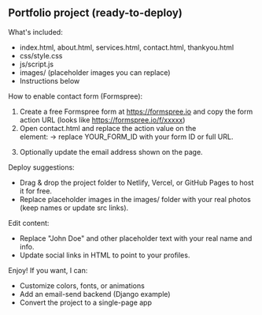 
Portfolio project (ready-to-deploy)
----------------------------------

What's included:
- index.html, about.html, services.html, contact.html, thankyou.html
- css/style.css
- js/script.js
- images/ (placeholder images you can replace)
- Instructions below

How to enable contact form (Formspree):
1. Create a free Formspree form at https://formspree.io and copy the form action URL (looks like https://formspree.io/f/xxxxx)
2. Open contact.html and replace the action value on the <form> element:
   <form action="https://formspree.io/f/YOUR_FORM_ID" method="POST">
   -> replace YOUR_FORM_ID with your form ID or full URL.
3. Optionally update the email address shown on the page.

Deploy suggestions:
- Drag & drop the project folder to Netlify, Vercel, or GitHub Pages to host it for free.
- Replace placeholder images in the images/ folder with your real photos (keep names or update src links).

Edit content:
- Replace "John Doe" and other placeholder text with your real name and info.
- Update social links in HTML to point to your profiles.

Enjoy! If you want, I can:
- Customize colors, fonts, or animations
- Add an email-send backend (Django example)
- Convert the project to a single-page app
